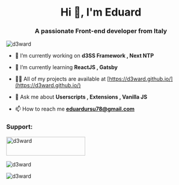 <h1 align="center">Hi 👋, I'm Eduard</h1>
<h3 align="center">A passionate Front-end developer from Italy</h3>

<p align="left"> <img src="https://komarev.com/ghpvc/?username=d3ward&label=Profile%20views&color=0e75b6&style=flat" alt="d3ward" /> </p>

- 🔭 I’m currently working on **d3SS Framework , Next NTP**

- 🌱 I’m currently learning **ReactJS , Gatsby**

- 👨‍💻 All of my projects are available at [https://d3ward.github.io/](https://d3ward.github.io/)

- 💬 Ask me about **Userscripts , Extensions , Vanilla JS**

- 📫 How to reach me **eduardursu78@gmail.com**

<h3 align="left">Support:</h3>
<p><a href="https://www.buymeacoffee.com/dOWS9cU"> <img align="left" src="https://cdn.buymeacoffee.com/buttons/v2/default-yellow.png" height="50" width="210" alt="d3ward" /></a></p><br><br>
<br>
<p style="width:100%"><img align="center" src="https://github-readme-stats.vercel.app/api?username=d3ward&show_icons=true&locale=en" alt="d3ward" /></p>

<p style="width:100%"><img align="left" src="https://github-readme-stats.vercel.app/api/top-langs?username=d3ward&show_icons=true&locale=en&layout=compact" alt="d3ward" /></p>

